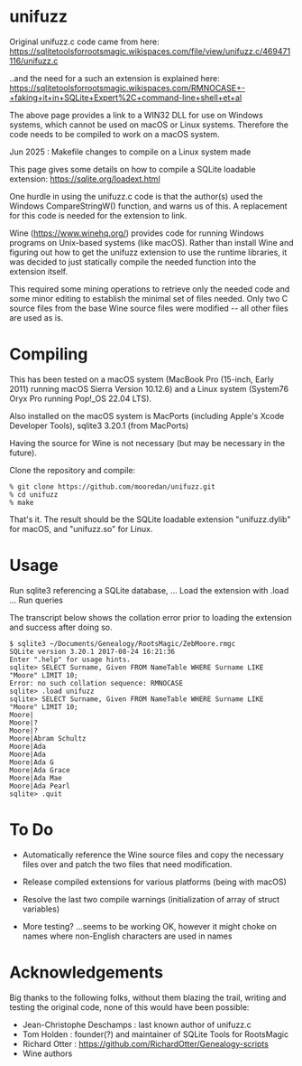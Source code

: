 # unifuzz



Original unifuzz.c code came from here:
https://sqlitetoolsforrootsmagic.wikispaces.com/file/view/unifuzz.c/469471116/unifuzz.c

..and the need for a such an extension is explained here: 
https://sqlitetoolsforrootsmagic.wikispaces.com/RMNOCASE+-+faking+it+in+SQLite+Expert%2C+command-line+shell+et+al


The above page provides a link to a WIN32 DLL for use on Windows systems, which cannot be used on macOS or Linux systems.
Therefore the code needs to be compiled to work on a macOS system.

Jun 2025 : Makefile changes to compile on a Linux system made

This page gives some details on how to compile a SQLite loadable extension:
https://sqlite.org/loadext.html


One hurdle in using the unifuzz.c code is that the author(s) used the Windows CompareStringW()
function, and warns us of this.  A replacement for this code is needed for the extension to
link. 

Wine (https://www.winehq.org/) provides code for running Windows programs on Unix-based systems (like macOS).
Rather than install Wine and figuring out how to get the unifuzz extension to use the runtime libraries, it
was decided to just statically compile the needed function into the extension itself.

This required some mining operations to retrieve only the needed code and some minor editing to establish
the minimal set of files needed.  Only two C source files from the base Wine source files were modified --
all other files are used as is.

Compiling
================================
This has been tested on a macOS system (MacBook Pro (15-inch, Early 2011) running macOS Sierra Version 10.12.6) and a Linux system (System76 Oryx Pro running Pop!_OS 22.04 LTS).

Also installed on the macOS system is MacPorts (including Apple's Xcode Developer Tools), sqlite3 3.20.1 (from MacPorts)

Having the source for Wine is not necessary (but may be necessary in the future).

Clone the repository and compile:

```
% git clone https://github.com/mooredan/unifuzz.git
% cd unifuzz
% make
```

That's it. The result should be the SQLite loadable extension "unifuzz.dylib" for macOS, and "unifuzz.so" for Linux.

Usage
================================
Run sqlite3 referencing a SQLite database,
... Load the extension with .load
... Run queries

The transcript below shows the collation error prior to 
loading the extension and success after doing so.

```
$ sqlite3 ~/Documents/Genealogy/RootsMagic/ZebMoore.rmgc
SQLite version 3.20.1 2017-08-24 16:21:36
Enter ".help" for usage hints.
sqlite> SELECT Surname, Given FROM NameTable WHERE Surname LIKE "Moore" LIMIT 10;
Error: no such collation sequence: RMNOCASE
sqlite> .load unifuzz
sqlite> SELECT Surname, Given FROM NameTable WHERE Surname LIKE "Moore" LIMIT 10;
Moore|
Moore|?
Moore|?
Moore|Abram Schultz
Moore|Ada
Moore|Ada
Moore|Ada G
Moore|Ada Grace
Moore|Ada Mae
Moore|Ada Pearl
sqlite> .quit
```


To Do
==============================================================
* Automatically reference the Wine source files and copy the
  necessary files over and patch the two files that need 
  modification.

* Release compiled extensions for various platforms (being with macOS)

* Resolve the last two compile warnings (initialization of array of struct
  variables)

* More testing? ...seems to be working OK, however it might choke on names
  where non-English characters are used in names


Acknowledgements
=================================
Big thanks to the following folks, without them blazing the trail,
writing and testing the original code, none of this would have been
possible:

* Jean-Christophe Deschamps : last known author of unifuzz.c
* Tom Holden : founder(?) and maintainer of SQLite Tools for RootsMagic
* Richard Otter : https://github.com/RichardOtter/Genealogy-scripts
* Wine authors

